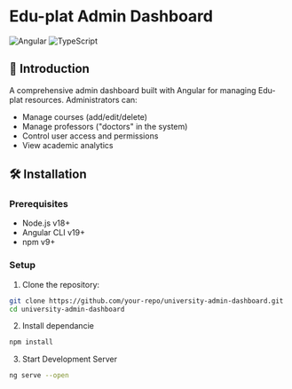 # Edu-plat Admin Dashboard

![Angular](https://img.shields.io/badge/Angular-v19-red)
![TypeScript](https://img.shields.io/badge/TypeScript-v5-blue)

## 📌 Introduction

A comprehensive admin dashboard built with Angular for managing Edu-plat resources. Administrators can:

- Manage courses (add/edit/delete)
- Manage professors ("doctors" in the system)
- Control user access and permissions
- View academic analytics

## 🛠️ Installation

### Prerequisites
- Node.js v18+
- Angular CLI v19+
- npm v9+

### Setup

1. Clone the repository:
```bash
git clone https://github.com/your-repo/university-admin-dashboard.git
cd university-admin-dashboard
```

2. Install dependancie
```bash
npm install
```
3. Start Development Server
```bash
ng serve --open
```

